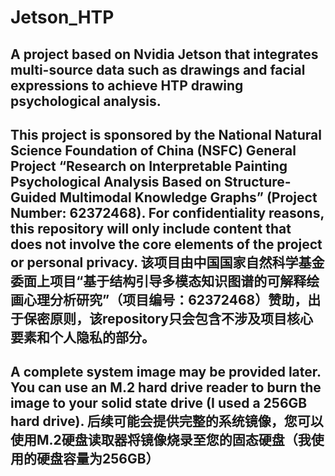 # Jetson_HTP
## A project based on Nvidia Jetson that integrates multi-source data such as drawings and facial expressions to achieve HTP drawing psychological analysis.
## This project is sponsored by the National Natural Science Foundation of China (NSFC) General Project “Research on Interpretable Painting Psychological Analysis Based on Structure-Guided Multimodal Knowledge Graphs” (Project Number: 62372468). For confidentiality reasons, this repository will only include content that does not involve the core elements of the project or personal privacy.  该项目由中国国家自然科学基金委面上项目“基于结构引导多模态知识图谱的可解释绘画心理分析研究”（项目编号：62372468）赞助，出于保密原则，该repository只会包含不涉及项目核心要素和个人隐私的部分。
## A complete system image may be provided later. You can use an M.2 hard drive reader to burn the image to your solid state drive (I used a 256GB hard drive).  后续可能会提供完整的系统镜像，您可以使用M.2硬盘读取器将镜像烧录至您的固态硬盘（我使用的硬盘容量为256GB）
